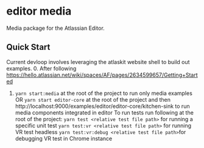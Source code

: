 # editor media
Media package for the Atlassian Editor.
## Quick Start
Current devloop involves leveraging the atlaskit website shell to build out examples.
0. After following https://hello.atlassian.net/wiki/spaces/AF/pages/2634599657/Getting+Started
1. `yarn start:media` at the root of the project to run only media examples OR
   `yarn start editor-core` at the root of the project and then http://localhost:9000/examples/editor/editor-core/kitchen-sink to run media components integrated in editor
To run tests run following at the root of the project:
    `yarn test <relative test file path>` for running a specific unit test
    `yarn test:vr <relative test file path>` for running VR test headless
    `yarn test:vr:debug <relative test file path>`for debugging VR test in Chrome instance

